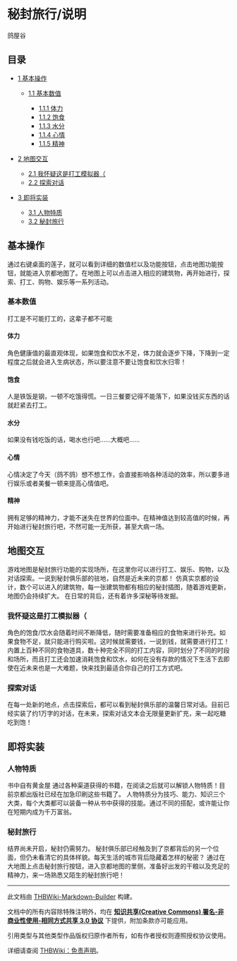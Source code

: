 # 秘封旅行/说明

<!-- source html: G:\repos\THBWiki-Markdown-Builder\THBWikiMarkdown\Temp\main\2\2a\ns0%3A%E7%A7%98%E5%B0%81%E6%97%85%E8%A1%8C%2F%E8%AF%B4%E6%98%8E.html -->

鸽屋谷

## 目录

- [1 基本操作](#基本操作)

  - [1.1 基本数值](#基本数值)

    - [1.1.1 体力](#体力)
    - [1.1.2 饱食](#饱食)
    - [1.1.3 水分](#水分)
    - [1.1.4 心情](#心情)
    - [1.1.5 精神](#精神)






- [2 地图交互](#地图交互)

  - [2.1 我怀疑这是打工模拟器（](#我怀疑这是打工模拟器（)
  - [2.2 探索对话](#探索对话)



- [3 即将实装](#即将实装)

  - [3.1 人物特质](#人物特质)
  - [3.2 秘封旅行](#秘封旅行)







## 基本操作
  
通过右键桌面的莲子，就可以看到详细的数值栏以及功能按钮，点击地图功能按钮，就能进入京都地图了。在地图上可以点击进入相应的建筑物，再开始进行，探索、打工、购物、娱乐等一系列活动。
  

### 基本数值
  
打工是不可能打工的，这辈子都不可能
  

#### 体力
  
角色健康值的最直观体现，如果饱食和饮水不足，体力就会逐步下降，下降到一定程度之后就会进入生病状态，所以要注意不要让饱食和饮水归零！
  

#### 饱食
  
人是铁饭是钢，一顿不吃饿得慌。一日三餐要记得不能落下，如果没钱买东西的话就赶紧去打工。
  

#### 水分
  
如果没有钱吃饭的话，喝水也行吧……大概吧……
  

#### 心情
  
心情决定了今天（鸽不鸽）想不想工作，会直接影响各种活动的效率，所以要多进行娱乐或者美餐一顿来提高心情值吧。
  

#### 精神
  
拥有足够的精神力，才能不迷失在世界的位面中。在精神值达到较高值的时候，再开始进行秘封旅行吧，不然可能一无所获，甚至大病一场。
  

## 地图交互
  
游戏地图是秘封旅行功能的实现场所，在这里你可以进行打工、娱乐、购物，以及对话探索。一说到秘封俱乐部的驻地，自然是近未来的京都！
仿真实京都的设计，数个可以进入的建筑物，每一张建筑物都有相应的秘封插图，随着游戏更新，地图仍会持续扩大。
在日常的背后，还有着许多深秘等待发掘。
  

### 我怀疑这是打工模拟器（
  
角色的饱食/饮水会随着时间不断降低，随时需要准备相应的食物来进行补充。如果食物不足，就只能进行购买啦。这时候就需要钱，一说到钱，就需要进行打工！
内置上百种不同的食物道具，数十种完全不同的打工内容，同时划分了不同的时段和场所，而且打工还会加速消耗饱食和饮水，如何在没有存款的情况下生活下去即使在近未来也是一大难题，快来找到最适合你自己的打工方式吧。
  

### 探索对话
  
在每一处新的地点，点击探索后，都可以看到秘封俱乐部的温馨日常对话。目前已经实装了约1万字的对话，在未来，探索对话文本会无限量更新扩充，来一起吃糖吃到饱！
  

## 即将实装
### 人物特质
  
书中自有黄金屋
通过各种渠道获得的书籍，在阅读之后就可以解锁人物特质！目前京都出版社已经在加急印刷这些书籍了。
人物特质分为技巧、能力、知识三个大类，每个大类都可以装备一种从书中获得的技能。通过不同的搭配，或许能让你在短期内成为千万富翁。
  

### 秘封旅行
  
结界尚未开启，秘封仍需努力。
秘封俱乐部已经触及到了京都背后的另一个位面，但仍未看清它的具体样貌。每天生活的城市背后隐藏着怎样的秘密？
通过在大地图上点击秘封旅行按钮，进入京都地图的里侧，准备好出发的干粮以及充足的精神力，来一场熟悉又陌生的秘封旅行吧！
  





---

此文档由 [THBWiki-Markdown-Builder](https://github.com/Delsin-Yu/THBWiki-Markdown-Builder) 构建。

文档中的所有内容除特殊注明外，均在 [**知识共享(Creative Commons) 署名-非商业性使用-相同方式共享 3.0 协议**](https://creativecommons.org/licenses/by-sa/3.0/deed.zh-hans) 下提供，附加条款亦可能应用。

引用类型与其他类型作品版权归原作者所有，如有作者授权则遵照授权协议使用。

详细请查阅 [THBWiki：免责声明](https://thbwiki.cc/THBWiki:%E5%85%8D%E8%B4%A3%E5%A3%B0%E6%98%8E)。

